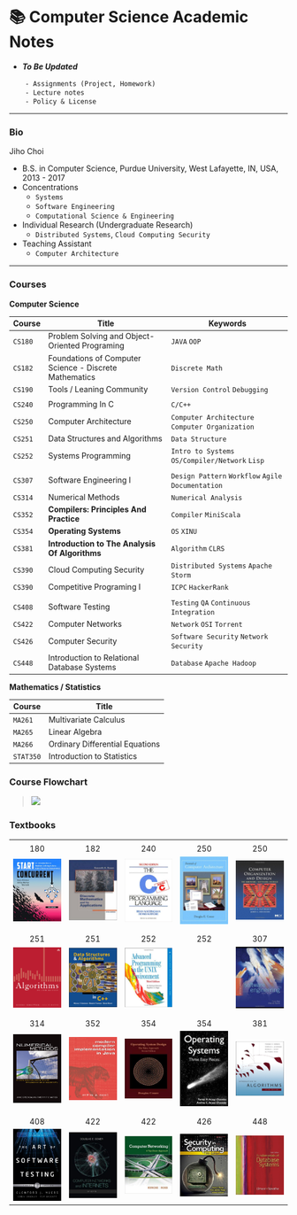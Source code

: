 # 📚 Computer Science Academic Notes



- ***To Be Updated***
```
    - Assignments (Project, Homework)
    - Lecture notes
    - Policy & License
```

---

### Bio

Jiho Choi

- B.S. in Computer Science, Purdue University, West Lafayette, IN, USA, 2013 - 2017
- Concentrations
  - `Systems`
  - `Software Engineering`
  - `Computational Science & Engineering`
- Individual Research (Undergraduate Research)
  - `Distributed Systems`, `Cloud Computing Security`
- Teaching Assistant
  - `Computer Architecture`

---


### Courses

**Computer Science**

| Course   | Title                                                  | Keywords                                            |
| -------- | ------------------------------------------------------ | --------------------------------------------------- |
| `CS180`  | Problem Solving and Object-Oriented Programing         | `JAVA` `OOP`                                        |
| `CS182`  | Foundations of Computer Science - Discrete Mathematics | `Discrete Math`                                     |
| `CS190`  | Tools / Leaning Community                              | `Version Control` `Debugging`                       |
|          |                                                        |                                                     |
| `CS240`  | Programming In C                                       | `C/C++`                                             |
| `CS250`  | Computer Architecture                                  | `Computer Architecture` `Computer Organization`     |
| `CS251`  | Data Structures and Algorithms                         | `Data Structure`                                    |
| `CS252`  | Systems Programming                                    | `Intro to Systems` `OS/Compiler/Network` `Lisp`     |
|          |                                                        |                                                     |
| `CS307`  | Software Engineering I                                 | `Design Pattern` `Workflow` `Agile` `Documentation` |
| `CS314`  | Numerical Methods                                      | `Numerical Analysis`                                |
| `CS352`  | **Compilers: Principles And Practice**                 | `Compiler` `MiniScala`                              |
| `CS354`  | **Operating Systems**                                  | `OS` `XINU`                                         |
| `CS381`  | **Introduction to The Analysis Of Algorithms**         | `Algorithm` `CLRS`                                  |
| `CS390`  | Cloud Computing Security                               | `Distributed Systems` `Apache Storm`                |
| `CS390`  | Competitive Programing I                               | `ICPC` `HackerRank`                                 |
|          |                                                        |                                                     |
| `CS408`  | Software Testing                                       | `Testing` `QA` `Continuous Integration`             |
| `CS422`  | Computer Networks                                      | `Network` `OSI` `Torrent`                           |
| `CS426`  | Computer Security                                      | `Software Security` `Network Security`              |
| `CS448`  | Introduction to Relational Database Systems            | `Database` `Apache Hadoop`                          |



**Mathematics / Statistics**

| Course    | Title                           |
| --------- | ------------------------------- |
| `MA261`   | Multivariate Calculus           |
| `MA265`   | Linear Algebra                  |
| `MA266`   | Ordinary Differential Equations |
| `STAT350` | Introduction to Statistics      |



### Course Flowchart

> ![](https://github.com/JihoChoi/cs-courses/blob/master/assets/courses.png?raw=true)



### Textbooks

|     |     |     |     |     |
| :-: | :-: | :-: | :-: | :-: |
|     |     |     |     |     |
| 180 | 182 | 240 | 250 | 250 |
| <img src="assets/textbooks/180.jpg" width="200"> | <img src="assets/textbooks/182.jpg" width="200"> | <img src="assets/textbooks/240.jpg" width="200"> | <img src="assets/textbooks/250-1.jpg" width="200"> | <img src="assets/textbooks/250-2.jpg" width="200"> |
|     |     |     |     |     |
|     |     |     |     |     |
| 251 | 251 | 252 | 252 | 307 |
| <img src="assets/textbooks/251-1.png" width="200"> | <img src="assets/textbooks/251-2.jpg" width="200"> | <img src="assets/textbooks/252.jpg" width="200"> |  | <img src="assets/textbooks/307.jpg" width="200"> |
|     |     |     |     |     |
|     |     |     |     |     |
| 314 | 352 | 354 | 354 | 381 |
| <img src="assets/textbooks/314.png" width="200"> | <img src="assets/textbooks/352.jpg" width="200"> | <img src="assets/textbooks/354-1.jpg" width="200"> | <img src="assets/textbooks/354-2.jpg" width="200"> | <img src="assets/textbooks/381.jpg" width="200"> |
|     |     |     |     |     |
|     |     |     |     |     |
| 408 | 422 | 422 | 426 | 448 |
| <img src="assets/textbooks/408.jpg" width="200"> | <img src="assets/textbooks/422-1.jpg" width="200"> | <img src="assets/textbooks/422-2.jpg" width="200"> | <img src="assets/textbooks/426.jpg" width="200"> | <img src="assets/textbooks/448.jpg" width="200"> |



[0]: https://github.com/JihoChoi
